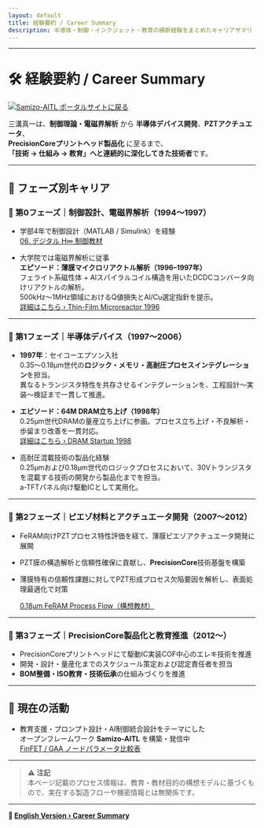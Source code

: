 ```yaml
---
layout: default
title: 経験要約 / Career Summary
description: 半導体・制御・インクジェット・教育の横断経験をまとめたキャリアサマリ
---
```


---

# 🛠️ 経験要約 / Career Summary

[![Samizo-AITL ポータルサイトに戻る](https://img.shields.io/badge/Samizo--AITL%20ポータルサイトに戻る-brightgreen)](https://samizo-aitl.github.io/)

三溝真一は、**制御理論・電磁界解析** から **半導体デバイス開発**、**PZTアクチュエータ**、  
**PrecisionCoreプリントヘッド製品化** に至るまで、  
**「技術 → 仕組み → 教育」へと連続的に深化してきた技術者**です。

---

## 📘 フェーズ別キャリア

### 🔹 第0フェーズ｜制御設計、電磁界解析（1994〜1997）
- 学部4年で制御設計（MATLAB / Simulink）を経験  
  [06. デジタル H∞ 制御教材](https://samizo-aitl.github.io/EduController/part04_digital/theory/06_digital_hinf_control.html)

- 大学院では電磁界解析に従事  
  **エピソード：薄膜マイクロリアクトル解析（1996–1997年）**  
  フェライト系磁性体 + Alスパイラルコイル構造を用いたDCDCコンバータ向けリアクトルの解析。  
  500kHz〜1MHz領域におけるQ値損失とAl/Cu選定指針を提示。  
  [詳細はこちら › Thin-Film Microreactor 1996](https://samizo-aitl.github.io/Edusemi-Plus/archive/in1996/thinfilm_microreactor/)

---

### 🔹 第1フェーズ｜半導体デバイス（1997〜2006）
- **1997年**：セイコーエプソン入社  
  0.35〜0.18μm世代の**ロジック・メモリ・高耐圧プロセスインテグレーション**を担当。  
  異なるトランジスタ特性を共存させるインテグレーションを、工程設計〜実装〜検証まで一貫して推進。

- **エピソード：64M DRAM立ち上げ（1998年）**  
  0.25μm世代DRAMの量産立ち上げに参画。プロセス立ち上げ・不良解析・歩留まり改善を一貫対応。  
  [詳細はこちら › DRAM Startup 1998](https://samizo-aitl.github.io/Edusemi-Plus/archive/in1998/DRAM_Startup_64M_1998/)

- 高耐圧混載技術の製品化経験  
  0.25μmおよび0.18μm世代のロジックプロセスにおいて、30Vトランジスタを混載する技術の開発から製品化までを担当。  
  a-TFTパネル向け駆動ICとして実用化。

---

### 🔹 第2フェーズ｜ピエゾ材料とアクチュエータ開発（2007〜2012）
- FeRAM向けPZTプロセス特性評価を経て、薄膜ピエゾアクチュエータ開発に展開  
- PZT膜の構造解析と信頼性確保に貢献し、**PrecisionCore**技術基盤を構築  
- 薄膜特有の信頼性課題に対してPZT形成プロセス欠陥要因を解析し、表面処理最適化で対策

  [0.18μm FeRAM Process Flow（構想教材）](https://samizo-aitl.github.io/Edusemi-v4x/d_chapter1_memory_technologies/doc_FeRAM/0.18um_FeRAM_ProcessFlow)

---

### 🔹 第3フェーズ｜PrecisionCore製品化と教育推進（2012〜）
- PrecisionCoreプリントヘッドにて駆動IC実装COF中心のエレキ技術を推進  
- 開発・設計・量産化までのスケジュール策定および認定責任者を担当  
- **BOM整備・ISO教育・技術伝承**の仕組みづくりを推進

---

## 🎯 現在の活動
- 教育支援・プロンプト設計・AI制御統合設計をテーマにした  
  オープンフレームワーク **Samizo-AITL** を構築・発信中  
  [FinFET / GAA ノードパラメータ比較表](https://samizo-aitl.github.io/Edusemi-v4x/f_chapter1_finfet_gaa/appendixf1_05_node_params)

---

> ⚠️ **注記**  
> 本ページ記載のプロセス情報は、教育・教材目的の構想モデルに基づくもので、実在する製造フローや機密情報とは無関係です。

---

**🔗 [English Version › Career Summary](./career-summary_en.md)**
